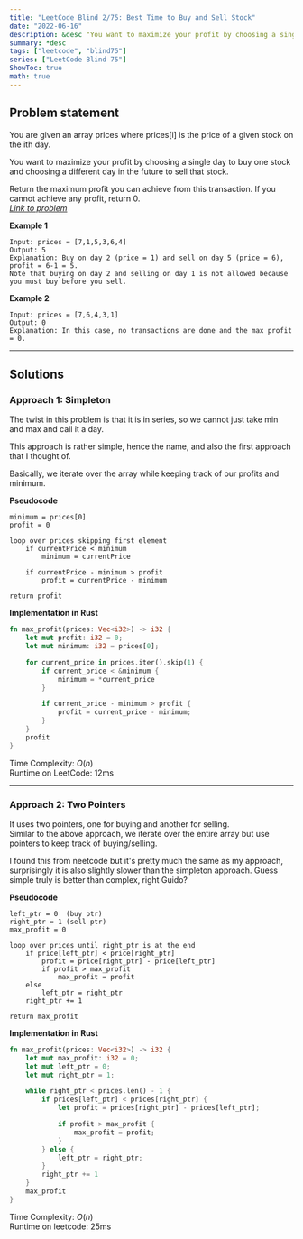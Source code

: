 ```yaml
---
title: "LeetCode Blind 2/75: Best Time to Buy and Sell Stock"
date: "2022-06-16"
description: &desc "You want to maximize your profit by choosing a single day to buy one stock and choosing a different day in the future to sell that stock."
summary: *desc
tags: ["leetcode", "blind75"]
series: ["LeetCode Blind 75"]
ShowToc: true
math: true
---
```


## Problem statement

You are given an array prices where prices[i] is the price of a given stock on the ith day.  

You want to maximize your profit by choosing a single day to buy one stock and choosing a different day in the future to sell that stock.  

Return the maximum profit you can achieve from this transaction. If you cannot achieve any profit, return 0.  
[*Link to problem*](https://leetcode.com/problems/best-time-to-buy-and-sell-stock/)

**Example 1**

```
Input: prices = [7,1,5,3,6,4]
Output: 5
Explanation: Buy on day 2 (price = 1) and sell on day 5 (price = 6), profit = 6-1 = 5.
Note that buying on day 2 and selling on day 1 is not allowed because you must buy before you sell.
```

**Example 2**

```
Input: prices = [7,6,4,3,1]
Output: 0
Explanation: In this case, no transactions are done and the max profit = 0.
```

---

## Solutions

### Approach 1: Simpleton

The twist in this problem is that it is in series, so we cannot just take min and max and call it a day.  

This approach is rather simple, hence the name, and also the first approach that I thought of.  

Basically, we iterate over the array while keeping track of our profits and minimum.

**Pseudocode**

```text
minimum = prices[0]
profit = 0

loop over prices skipping first element
    if currentPrice < minimum
        minimum = currentPrice
    
    if currentPrice - minimum > profit
        profit = currentPrice - minimum

return profit
```

**Implementation in Rust**

```rs
fn max_profit(prices: Vec<i32>) -> i32 {
    let mut profit: i32 = 0;
    let mut minimum: i32 = prices[0];

    for current_price in prices.iter().skip(1) {
        if current_price < &minimum {
            minimum = *current_price 
        }

        if current_price - minimum > profit {
            profit = current_price - minimum;
        }
    }
    profit
}
```

Time Complexity: $O(n)$  
Runtime on LeetCode: $12$ms

---

### Approach 2: Two Pointers

It uses two pointers, one for buying and another for selling.  
Similar to the above approach, we iterate over the entire array but use pointers to keep track of buying/selling.  

I found this from neetcode but it's pretty much the same as my approach, surprisingly it is also slightly slower than the simpleton approach. Guess simple truly is better than complex, right Guido?

**Pseudocode**

```text
left_ptr = 0  (buy ptr)
right_ptr = 1 (sell ptr)
max_profit = 0

loop over prices until right_ptr is at the end
    if price[left_ptr] < price[right_ptr]
        profit = price[right_ptr] - price[left_ptr]
        if profit > max_profit
            max_profit = profit
    else
        left_ptr = right_ptr
    right_ptr += 1

return max_profit
```

**Implementation in Rust**

```rs
fn max_profit(prices: Vec<i32>) -> i32 {
    let mut max_profit: i32 = 0;
    let mut left_ptr = 0;
    let mut right_ptr = 1;

    while right_ptr < prices.len() - 1 {
        if prices[left_ptr] < prices[right_ptr] {
            let profit = prices[right_ptr] - prices[left_ptr];

            if profit > max_profit {
                max_profit = profit;
            }
        } else {
            left_ptr = right_ptr;
        }
        right_ptr += 1
    }
    max_profit
}
```

Time Complexity: $O(n)$  
Runtime on leetcode: $25$ms
